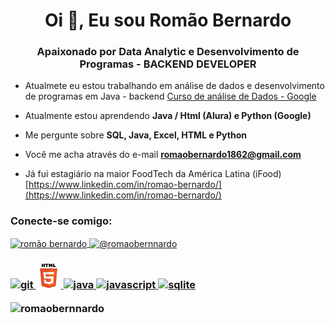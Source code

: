 <h1 align="center">Oi 👋, Eu sou Romão Bernardo</h1>
<h3 align="center">Apaixonado por Data Analytic e Desenvolvimento de Programas - BACKEND DEVELOPER</h3>

- Atualmete eu estou trabalhando em análise de dados e desenvolvimento de programas em Java - backend [Curso de análise de Dados - Google](https://www.linkedin.com/in/rom%C3%A3o-bernardo-2a184aab/)

- Atualmente estou aprendendo **Java / Html (Alura) e Python (Google)**

- Me pergunte sobre **SQL, Java, Excel, HTML e Python**

- Você me acha através do e-mail **romaobernardo1862@gmail.com**

- Já fui estagiário na maior FoodTech da América Latina (iFood) [https://www.linkedin.com/in/romao-bernardo/](https://www.linkedin.com/in/romao-bernardo/)

<h3 align= "esquerda">Conecte-se comigo:</h3>
<p align="left">
<a href="https://linkedin.com/in/romão bernardo" target="blank"><img align="center" src="https://raw.githubusercontent. com/rahuldkjain/github-profile-readme-generator/master/src/images/icons/Social/linked-in-alt.svg" alt="romão bernardo" height="30" width="40" /></ a>
<a href="https://instagram.com/@romaobernnardo" target="blank"><img align="center" src="https://raw.githubusercontent.com/rahuldkjain/github-profile- readme-generator/master/src/images/icons/Social/instagram.svg" alt="@romaobernnardo" height="30" width="40" /></a> </p> <h3 align=
"

left ">Idiomas e Ferramentas:</h3>
<p align="left"> <a href="https://git-scm.com/" target="_blank" rel="noreferrer"> <img src="https://www.vectorlogo.zone/ logos/git-scm/git-scm-icon.svg" alt="git" width="40" height="40"/> </a> <a href="https://www.w3.org/ html/" target="_blank" rel="noreferrer"> <img src="https://raw.githubusercontent.com/devicons/devicon/master/icons/html5/html5-original-wordmark.svg" alt=" html5" width="40" height="40"/> </a> <a href="https://www.java.com" target="_blank" rel="noreferrer"> <img src="https ://raw.githubusercontent.com/devicons/devicon/master/icons/java/java-original.svg" alt="java" width="40" height="40"/> </a> <a href="https://developer. mozilla.org/en-US/docs/Web/JavaScript" target="_blank" rel="noreferrer"> <img src="https://raw.githubusercontent.com/devicons/devicon/master/icons/javascript/ javascript-original.svg" alt="javascript" width="40" height="40"/> </a> <a href="https://www.sqlite.org/" target="_blank" rel= "noreferrer"> <img src="https://www.vectorlogo.zone/logos/sqlite/sqlite-icon.svg" alt="sqlite" width="40" height="40"/> </a> </p>

<p><img align="center" src="https://github-readme-stats.vercel.app/api/top-langs?username=romaobernnardo&show_icons=true&locale=en&layout=compact" alt="romaobernnardo" /> </p>
